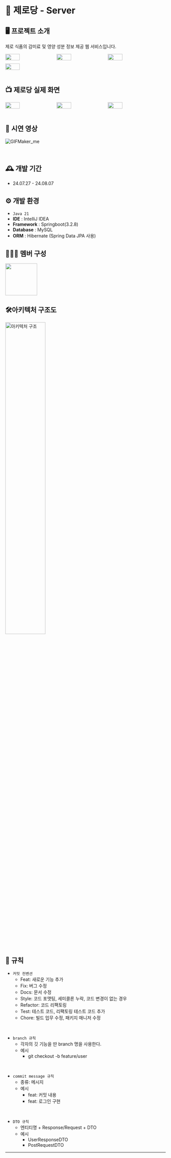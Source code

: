 # 🥤 제로당 - Server 

## 🖥️ 프로젝트 소개
제로 식품의 감미료 및 영양 성분 정보 제공 웹 서비스입니다.
<div style="display: flex; flex-wrap: wrap; gap: 10px;">
    <img src="https://github.com/user-attachments/assets/3c94898e-8740-4fb8-b267-44773512da2b" width="30%">
    <img src="https://github.com/user-attachments/assets/b403c8b7-27e5-4068-a848-3b69a94b4174" width="30%">
    <img src="https://github.com/user-attachments/assets/fb29ac03-1981-4ae7-a8f2-bbd7d31689bb" width="30%">
    <img src="https://github.com/user-attachments/assets/c6e9fb6b-7039-451e-ad0c-f7a06f35f2d2" width="30%">
</div>

<br>

## 📺 제로당 실제 화면
<div style="display: flex; flex-wrap: wrap; gap: 10px;">
    <img src="https://github.com/user-attachments/assets/4fc0e6d9-1c7a-4386-aa13-583171da5937" width="30%">
    <img src="https://github.com/user-attachments/assets/40f61eb0-2398-40b1-a857-4390fa921a5d" width="30%">
    <img src="https://github.com/user-attachments/assets/5e000f20-2fc6-446f-9ab6-6e28561efe4d" width="30%">
</div>

<br>

## 🎥 시연 영상
![GIFMaker_me](https://github.com/user-attachments/assets/2a61f871-a1ca-402a-98a2-3643112e5b53)

<br>

## 🕰️ 개발 기간
* 24.07.27 - 24.08.07

## ⚙️ 개발 환경
- `Java 21`
- **IDE** : IntelliJ IDEA
- **Framework** : Springboot(3.2.8)
- **Database** : MySQL
- **ORM** : Hibernate (Spring Data JPA 사용)

## 🧑‍🤝‍🧑 멤버 구성
<p>
    <a href="https://github.com/M-ung">
      <img src="https://avatars.githubusercontent.com/u/126846468?v=4" width="100">
    </a>
</p>

## 🛠️아키텍처 구조도
<img src="https://github.com/user-attachments/assets/5e70efe9-6f0a-48fe-b563-9c3e72626cfb" alt="아키텍처 구조" width="50%">

## 📝 규칙
- `커밋 컨벤션`
    - Feat: 새로운 기능 추가
    - Fix: 버그 수정
    - Docs: 문서 수정
    - Style: 코드 포맷팅, 세미콜론 누락, 코드 변경이 없는 경우
    - Refactor: 코드 리팩토링
    - Test: 테스트 코드, 리팩토링 테스트 코드 추가
    - Chore: 빌드 업무 수정, 패키지 매니저 수정
    
<br>

- `branch 규칙`
    - 각자의 깃 기능을 딴 branch 명을 사용한다.
    - 예시
        - git checkout -b feature/user

<br>

- `commit message 규칙`
    - 종류: 메시지
    - 예시
        - feat: 커밋 내용 
        - feat: 로그인 구현 
<br>

- `DTO 규칙`
    - 엔티티명 + Response/Request + DTO
    - 예시
        - UserResponseDTO
        - PostRequestDTO
          
---
